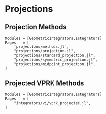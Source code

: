 # Projections

## Projection Methods

```@autodocs
Modules = [GeometricIntegrators.Integrators]
Pages   = [
    "projections/methods.jl",
    "projections/projection.jl",
    "projections/standard_projection.jl",
    "projections/symmetric_projection.jl",
    "projections/midpoint_projection.jl",
]
```

## Projected VPRK Methods

```@autodocs
Modules = [GeometricIntegrators.Integrators]
Pages   = [
    "integrators/vi/vprk_projected.jl",
]
```
